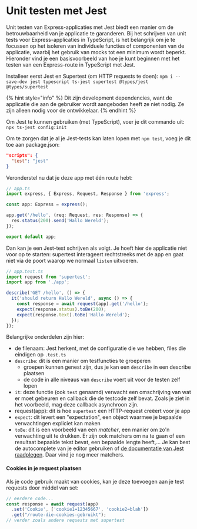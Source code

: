 # Unit testen met Jest

Unit testen van Express-applicaties met Jest biedt een manier om de betrouwbaarheid van je applicatie te garanderen. Bij het schrijven van unit tests voor Express-applicaties in TypeScript, is het belangrijk om je te focussen op het isoleren van individuele functies of componenten van de applicatie, waarbij het gebruik van mocks tot een minimum wordt beperkt. Hieronder vind je een basisvoorbeeld van hoe je kunt beginnen met het testen van een Express-route in TypeScript met Jest.

Installeer eerst Jest en Supertest (om HTTP requests te doen): `npm i --save-dev jest typescript ts-jest supertest @types/jest @types/supertest`

{% hint style="info" %}
Dit zijn development dependencies, want de applicatie die aan de gebruiker wordt aangeboden heeft ze niet nodig. Ze zijn alleen nodig voor de ontwikkelaar.
{% endhint %}

Om Jest te kunnen gebruiken (met TypeScript), voer je dit commando uit: `npx ts-jest config:init`

Om te zorgen dat je al je Jest-tests kan laten lopen met `npm test`, voeg je dit toe aan package.json:

```json
"scripts": {
  "test": "jest"
}
```

Veronderstel nu dat je deze app met één route hebt:

```typescript
// app.ts
import express, { Express, Request, Response } from 'express';

const app: Express = express();

app.get('/hello', (req: Request, res: Response) => {
  res.status(200).send('Hallo Wereld');
});

export default app;

```

Dan kan je een Jest-test schrijven als volgt. Je hoeft hier de applicatie niet voor op te starten: supertest interageert rechtstreeks met de app en gaat niet via de poort waarop we normaal `listen` uitvoeren.

```typescript
// app.test.ts
import request from 'supertest';
import app from './app';

describe('GET /hello', () => {
  it('should return Hallo Wereld', async () => {
    const response = await request(app).get('/hello');
    expect(response.status).toBe(200);
    expect(response.text).toBe('Hallo Wereld');
  });
});
```

Belangrijke onderdelen zijn hier:

* de filenaam: Jest herkent, met de configuratie die we hebben, files die eindigen op `.test.ts`
* `describe`: dit is een manier om testfuncties te groeperen
  * groepen kunnen genest zijn, dus je kan een `describe` in een describe plaatsen
  * de code in alle niveaus van `describe` voert uit voor de testen zelf lopen
* `it`: deze functie (ook `test` genaamd) verwacht een omschrijving van wat er moet gebeuren en callback die de testcode zelf bevat. Zoals je ziet in het voorbeeld, mag deze callback asynchroon zijn.
* request(app): dit is hoe `supertest` een HTTP-request creëert voor je app
* `expect`: dit levert een "expectation", een object waarmee je bepaalde verwachtingen expliciet kan maken
* `toBe`: dit is een voorbeeld van een _matcher_, een manier om zo'n verwachting uit te drukken. Er zijn ook matchers om na te gaan of een resultaat bepaalde tekst bevat, een bepaalde lengte heeft,... Je kan best de autocomplete van je editor gebruiken of [de documentatie van Jest raadplegen](https://jestjs.io/docs/using-matchers). Daar vind je nog meer matchers.

#### Cookies in je request plaatsen

Als je code gebruik maakt van cookies, kan je deze toevoegen aan je test requests door middel van set:

```typescript
// eerdere code...
const response = await request(app)
  .set('Cookie', ['cookie1=12345667', 'cookie2=blah'])
  .get("/route-die-cookies-gebruikt");
// verder zoals andere requests met supertest
```

####

###
